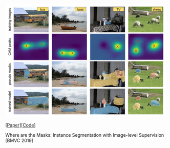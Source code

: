 
<div style="text-align:center">
<img src="https://raw.githubusercontent.com/IssamLaradji/issamlaradji.github.io/master/wise_ils.png" width="500">
</div>


[[Paper](https://arxiv.org/abs/1907.01430)][[Code](https://github.com/ElementAI/wise_ils)] 

Where are the Masks: Instance Segmentation with Image-level Supervision [BMVC 2019]



